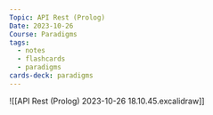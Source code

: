 ```yaml
---
Topic: API Rest (Prolog)
Date: 2023-10-26
Course: Paradigms
tags:
  - notes
  - flashcards
  - paradigms
cards-deck: paradigms
---
```

![[API Rest (Prolog) 2023-10-26 18.10.45.excalidraw]]